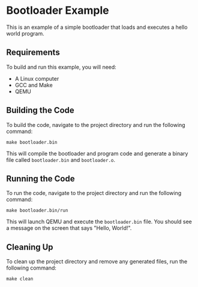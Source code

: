 # Bootloader Example

This is an example of a simple bootloader that loads and executes a hello world program.

## Requirements

To build and run this example, you will need:

- A Linux computer
- GCC and Make
- QEMU

## Building the Code

To build the code, navigate to the project directory and run the following command:

```
make bootloader.bin
```

This will compile the bootloader and program code and generate a binary file called `bootloader.bin` and `bootloader.o`.

## Running the Code

To run the code, navigate to the project directory and run the following command:

```
make bootloader.bin/run
```

This will launch QEMU and execute the `bootloader.bin` file. You should see a message on the screen that says "Hello, World!".

## Cleaning Up

To clean up the project directory and remove any generated files, run the following command:

```
make clean
```
